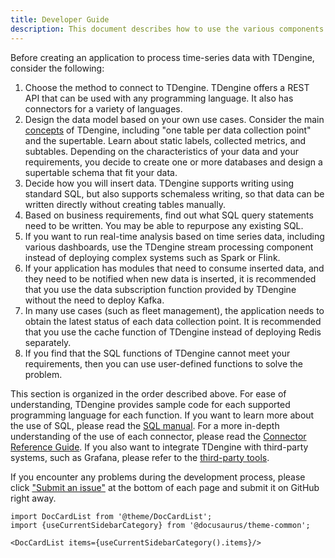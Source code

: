 ```yaml
---
title: Developer Guide
description: This document describes how to use the various components of TDengine from a developer's perspective.
---
```


Before creating an application to process time-series data with TDengine, consider the following:

1. Choose the method to connect to TDengine. TDengine offers a REST API that can be used with any programming language. It also has connectors for a variety of languages.
2. Design the data model based on your own use cases. Consider the main [concepts](/concept/) of TDengine, including "one table per data collection point" and the supertable. Learn about static labels, collected metrics, and subtables. Depending on the characteristics of your data and your requirements, you decide to create one or more databases and design a supertable schema that fit your data.
3. Decide how you will insert data. TDengine supports writing using standard SQL, but also supports schemaless writing, so that data can be written directly without creating tables manually.
4. Based on business requirements, find out what SQL query statements need to be written. You may be able to repurpose any existing SQL.
5. If you want to run real-time analysis based on time series data, including various dashboards, use the TDengine stream processing component instead of deploying complex systems such as Spark or Flink.
6. If your application has modules that need to consume inserted data, and they need to be notified when new data is inserted, it is recommended that you use the data subscription function provided by TDengine without the need to deploy Kafka.
7. In many use cases (such as fleet management), the application needs to obtain the latest status of each data collection point. It is recommended that you use the cache function of TDengine instead of deploying Redis separately.
8. If you find that the SQL functions of TDengine cannot meet your requirements, then you can use user-defined functions to solve the problem.

This section is organized in the order described above. For ease of understanding, TDengine provides sample code for each supported programming language for each function. If you want to learn more about the use of SQL, please read the [SQL manual](/taos-sql/). For a more in-depth understanding of the use of each connector, please read the [Connector Reference Guide](/reference/connector/). If you also want to integrate TDengine with third-party systems, such as Grafana, please refer to the [third-party tools](/third-party/).

If you encounter any problems during the development process, please click ["Submit an issue"](https://github.com/taosdata/TDengine/issues/new/choose) at the bottom of each page and submit it on GitHub right away.

```mdx-code-block
import DocCardList from '@theme/DocCardList';
import {useCurrentSidebarCategory} from '@docusaurus/theme-common';

<DocCardList items={useCurrentSidebarCategory().items}/>
```
